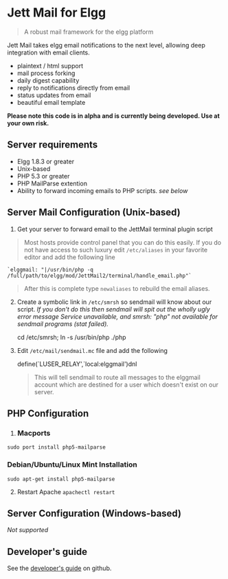 Jett Mail for Elgg
==================
>A robust mail framework for the elgg platform

Jett Mail takes elgg email notifications to the next level, allowing deep integration with email clients.

 - plaintext / html support
 - mail process forking
 - daily digest capability
 - reply to notifications directly from email
 - status updates from email
 - beautiful email template

**Please note this code is in alpha and is currently being developed. Use at your own risk.**

## Server requirements
 - Elgg 1.8.3 or greater
 - Unix-based
 - PHP 5.3 or greater
 - PHP MailParse extention
 - Ability to forward incoming emails to PHP scripts. *see below*

## Server Mail Configuration (Unix-based)
 1. Get your server to forward email to the JettMail terminal plugin script
> Most hosts provide control panel that you can do this easily. If you do not have access to such luxury edit `/etc/aliases` in your favorite editor and add the following line

    `elggmail: "|/usr/bin/php -q /full/path/to/elgg/mod/JettMail2/terminal/handle_email.php"`
> After this is complete type `newaliases` to rebuild the email aliases.




 2. Create a symbolic link in `/etc/smrsh` so sendmail will know about our script. *If you don't do this then sendmail will spit out the wholly ugly error message Service unavailable, and smrsh: "php" not available for sendmail programs (stat failed).*

    cd /etc/smrsh;
    ln -s /usr/bin/php ./php

 3. Edit `/etc/mail/sendmail.mc` file and add the following

    define(\`LUSER_RELAY',\`local:elggmail')dnl

    > This will tell sendmail to route all messages to the elggmail account
which are destined for a user which doesn't exist on our server.

## PHP Configuration
 1. ### Macports
`sudo port install php5-mailparse`
### Debian/Ubuntu/Linux Mint Installation
`sudo apt-get install php5-mailparse`

 2. Restart Apache `apachectl restart`

## Server Configuration (Windows-based)
*Not supported*

## Developer's guide
See the [developer's guide](https://github.com/jumbojett/jettmail/wiki/Developer%27s-Guide) on github.


